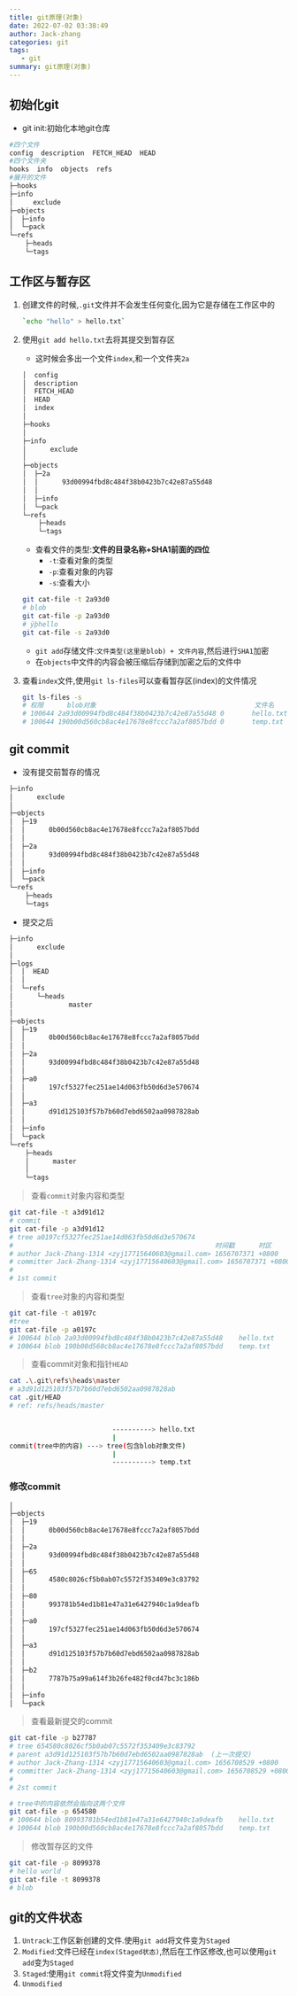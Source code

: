```yaml
---
title: git原理(对象)
date: 2022-07-02 03:38:49
author: Jack-zhang
categories: git
tags:
   - git
summary: git原理(对象)
---
```


## 初始化git

* git init:初始化本地git仓库

```bash
#四个文件
config  description  FETCH_HEAD  HEAD  
#四个文件夹
hooks  info  objects  refs
#展开的文件
├─hooks
├─info
│     exclude
├─objects
│  ├─info
│  └─pack
└─refs
    ├─heads
    └─tags
```

## 工作区与暂存区

1. 创建文件的时候,`.git`文件并不会发生任何变化,因为它是存储在工作区中的

   ```bash
   `echo "hello" > hello.txt`
   ```

2. 使用`git add hello.txt`去将其提交到暂存区
   * 这时候会多出一个文件`index`,和一个文件夹`2a`

   ```bash
   │  config
   │  description
   │  FETCH_HEAD
   │  HEAD
   │  index
   │
   ├─hooks
   │
   ├─info
   │      exclude
   │
   ├─objects
   │  ├─2a
   │  │      93d00994fbd8c484f38b0423b7c42e87a55d48
   │  │
   │  ├─info
   │  └─pack
   └─refs
       ├─heads
       └─tags
   ```

   * 查看文件的类型:**文件的目录名称+SHA1前面的四位**
     * `-t`:查看对象的类型
     * `-p`:查看对象的内容
     * `-s`:查看大小

   ```bash
   git cat-file -t 2a93d0
   # blob
   git cat-file -p 2a93d0
   # ÿþhello
   git cat-file -s 2a93d0
   ```

   * `git add`存储文件:`文件类型(这里是blob) + 文件内容`,然后进行`SHA1`加密
   * 在`objects`中文件的内容会被压缩后存储到加密之后的文件中
3. 查看`index`文件,使用`git ls-files`可以查看暂存区(index)的文件情况

   ```bash
   git ls-files -s
   # 权限      blob对象                                        文件名
   # 100644 2a93d00994fbd8c484f38b0423b7c42e87a55d48 0       hello.txt
   # 100644 190b00d560cb8ac4e17678e8fccc7a2af8057bdd 0       temp.txt
   ```

## git commit

* 没有提交前暂存的情况

```bash
├─info
│      exclude
│
├─objects
│  ├─19
│  │      0b00d560cb8ac4e17678e8fccc7a2af8057bdd
│  │
│  ├─2a
│  │      93d00994fbd8c484f38b0423b7c42e87a55d48
│  │
│  ├─info
│  └─pack
└─refs
    ├─heads
    └─tags
```

* 提交之后

```bash
├─info
│      exclude
│
├─logs
│  │  HEAD
│  │
│  └─refs
│      └─heads
│              master
│
├─objects
│  ├─19
│  │      0b00d560cb8ac4e17678e8fccc7a2af8057bdd
│  │
│  ├─2a
│  │      93d00994fbd8c484f38b0423b7c42e87a55d48
│  │
│  ├─a0
│  │      197cf5327fec251ae14d063fb50d6d3e570674
│  │
│  ├─a3
│  │      d91d125103f57b7b60d7ebd6502aa0987828ab
│  │
│  ├─info
│  └─pack
└─refs
    ├─heads
    │      master
    │
    └─tags
```

> 查看`commit`对象内容和类型

```bash
git cat-file -t a3d91d12
# commit
git cat-file -p a3d91d12
# tree a0197cf5327fec251ae14d063fb50d6d3e570674
#                                                   时间戳      时区
# author Jack-Zhang-1314 <zyj17715640603@gmail.com> 1656707371 +0800
# committer Jack-Zhang-1314 <zyj17715640603@gmail.com> 1656707371 +0800
# 
# 1st commit
```

>查看`tree`对象的内容和类型

```bash
git cat-file -t a0197c
#tree
git cat-file -p a0197c
# 100644 blob 2a93d00994fbd8c484f38b0423b7c42e87a55d48    hello.txt
# 100644 blob 190b00d560cb8ac4e17678e8fccc7a2af8057bdd    temp.txt
```

>查看commit对象和指针`HEAD`

```bash
cat .\.git\refs\heads\master
# a3d91d125103f57b7b60d7ebd6502aa0987828ab
cat .git/HEAD
# ref: refs/heads/master
```

```bash

                          ----------> hello.txt
                          |
commit(tree中的内容) ---> tree(包含blob对象文件)
                          |
                          ----------> temp.txt
```

### 修改commit

```bash
│
├─objects
│  ├─19
│  │      0b00d560cb8ac4e17678e8fccc7a2af8057bdd
│  │
│  ├─2a
│  │      93d00994fbd8c484f38b0423b7c42e87a55d48
│  │
│  ├─65
│  │      4580c8026cf5b0ab07c5572f353409e3c83792
│  │
│  ├─80
│  │      993781b54ed1b81e47a31e6427940c1a9deafb
│  │
│  ├─a0
│  │      197cf5327fec251ae14d063fb50d6d3e570674
│  │
│  ├─a3
│  │      d91d125103f57b7b60d7ebd6502aa0987828ab
│  │
│  ├─b2
│  │      7787b75a99a614f3b26fe482f0cd47bc3c186b
│  │
│  ├─info
│  └─pack
```

> 查看最新提交的commit

```bash
git cat-file -p b27787      
# tree 654580c8026cf5b0ab07c5572f353409e3c83792
# parent a3d91d125103f57b7b60d7ebd6502aa0987828ab  (上一次提交)
# author Jack-Zhang-1314 <zyj17715640603@gmail.com> 1656708529 +0800
# committer Jack-Zhang-1314 <zyj17715640603@gmail.com> 1656708529 +0800
# 
# 2st commit

# tree中的内容依然会指向这两个文件
git cat-file -p 654580
# 100644 blob 80993781b54ed1b81e47a31e6427940c1a9deafb    hello.txt
# 100644 blob 190b00d560cb8ac4e17678e8fccc7a2af8057bdd    temp.txt
```

> 修改暂存区的文件

```bash
git cat-file -p 8099378
# hello world 
git cat-file -t 8099378
# blob
```

## git的文件状态

1. `Untrack`:工作区新创建的文件.使用`git add`将文件变为`Staged`
2. `Modified`:文件已经在`index(Staged状态)`,然后在工作区修改,也可以使用`git add`变为`Staged`
3. `Staged`:使用`git commit`将文件变为`Unmodified`
4. `Unmodified`
